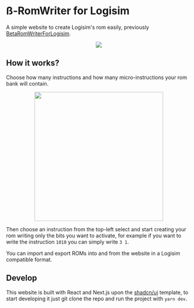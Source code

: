 # ß-RomWriter for Logisim
A simple website to create Logisim's rom easily, previously [BetaRomWriterForLogisim](https://github.com/AlessioGiacobbe/BetaRomWriterForLogisim).
<p align="center">
<img src="https://i.imgur.com/q11fALW.png"/>
</p>

## How it works?
Choose how many instructions and how many micro-instructions your rom bank will contain.
<p align="center">
  <img width="350px" src="https://i.imgur.com/JrgQqv7.png"/>
</p>

Then choose an instruction from the top-left select and start creating your rom writing only the bits you want to activate, for example if you want to write the instruction `1010` you can simply write `3 1`.

You can import and export ROMs into and from the website in a Logisim compatible format.

## Develop
This website is built with React and Next.js upon the [shadcn/ui](https://ui.shadcn.com/) template, to start developing it just git clone the repo and run the project with `yarn dev`.
